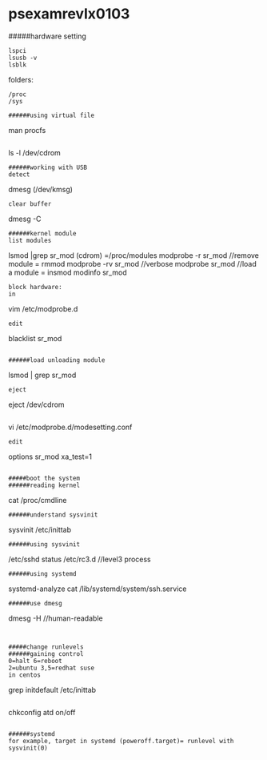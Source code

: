 # psexamrevlx0103
#####hardware setting
```
lspci
lsusb -v
lsblk
```
folders:
```
/proc
/sys

######using virtual file
```
man procfs
```
```
ls -l /dev/cdrom
```
######working with USB
detect
```
dmesg   (/dev/kmsg)
```
clear buffer
```
dmesg -C
```
######kernel module
list modules
```
lsmod |grep sr_mod  (cdrom)  =/proc/modules
modprobe -r sr_mod  //remove module = rmmod
modprobe -rv sr_mod    //verbose
modprobe sr_mod  //load a module  = insmod
modinfo sr_mod
```
block hardware:
in
```
vim /etc/modprobe.d
```
edit
```
blacklist sr_mod
```

######load unloading module
```
lsmod | grep sr_mod
```
eject
```
eject /dev/cdrom
```
```
vi  /etc/modprobe.d/modesetting.conf
```
edit
```
options sr_mod xa_test=1
```

#####boot the system
######reading kernel
```
cat /proc/cmdline
```
######understand sysvinit
```
sysvinit
/etc/inittab
```
######using sysvinit
```
/etc/sshd status
/etc/rc3.d   //level3 process
```
######using systemd
```
systemd-analyze
cat /lib/systemd/system/ssh.service
```
######use dmesg
```
dmesg -H  //human-readable
```


#####change runlevels
######gaining control
0=halt 6=reboot  
2=ubuntu 3,5=redhat suse  
in centos
```
grep initdefault /etc/inittab
```
```
chkconfig atd on/off
```

######systemd
for example, target in systemd (poweroff.target)= runlevel with sysvinit(0)
